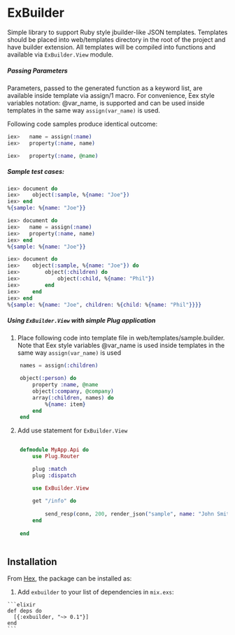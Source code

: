 # ExBuilder

Simple library to support Ruby style jbuilder-like JSON templates. 
Templates should be placed into web/templates directory in the root of the project and have builder extension. 
All templates will be compiled into functions and available via `ExBuilder.View` module. 

##### Passing Parameters

Parameters, passed to the generated function as a keyword list, are available inside template via assign/1 macro. 
For convenience, Eex style variables notation: @var_name, is supported and can be used inside templates in the same way `assign(var_name)` is used.

Following code samples produce identical outcome:

```elixir
iex>   name = assign(:name)	
iex>   property(:name, name)
``` 

```elixir
iex>   property(:name, @name)
``` 

##### Sample test cases:

```elixir
iex> document do
iex>	object(:sample, %{name: "Joe"})
iex> end
%{sample: %{name: "Joe"}}

iex> document do
iex>   name = assign(:name)	
iex>   property(:name, name)
iex> end
%{sample: %{name: "Joe"}}

iex> document do 
iex>	object(:sample, %{name: "Joe"}) do
iex>		object(:children) do
iex>			object(:child, %{name: "Phil"})
iex>		end
iex>	end
iex> end
%{sample: %{name: "Joe", children: %{child: %{name: "Phil"}}}}
```

##### Using `ExBuilder.View` with simple Plug application

1. Place following code into template file in web/templates/sample.builder.
   Note that Eex style variables @var_name is used inside templates in the same way `assign(var_name)` is used

```elixir
	names = assign(:children)

	object(:person) do
	    property :name, @name 
	    object(:company, @company)
	    array(:children, names) do
	    	%{name: item}
	    end
	end
```

2. Add use statement for `ExBuilder.View`

```elixir
	
	defmodule MyApp.Api do
		use Plug.Router

		plug :match
		plug :dispatch

		use ExBuilder.View
		
		get "/info" do
		
			send_resp(conn, 200, render_json("sample", name: "John Smith", children: ["Jeff"], company: %{name: "Company Name"}))
		end
	
	end
	
```


## Installation

From [Hex](https://hex.pm/packages/exbuilder), the package can be installed as:

  1. Add `exbuilder` to your list of dependencies in `mix.exs`:

    ```elixir
    def deps do
      [{:exbuilder, "~> 0.1"}]
    end
    ```
